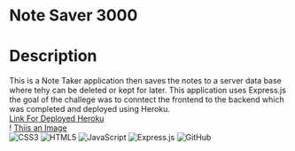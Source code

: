 # Note Saver 3000 # 
# Description 
This is a Note Taker application then saves the notes to a server data base where tehy can be deleted or kept for later. This application uses Express.js the goal of the challege was to conntect the frontend to the backend which was completed and deployed using Heroku.\
[Link For Deployed Heroku](https://mysterious-harbor-09287.herokuapp.com/index)\
! [Thiis an Image](./images/index.PNG)\
![CSS3](https://img.shields.io/badge/css3-%231572B6.svg?logo=css3&logoColor=white&style=plastic)
![HTML5](https://img.shields.io/badge/html5-%23E34F26.svg?logo=html5&logoColor=white&style=plastic)
![JavaScript](https://img.shields.io/badge/javascript-%23323330.svg?logo=javascript&logoColor=%23F7DF1E&style=plastic)
![Express.js](https://img.shields.io/badge/express.js-%23404d59.svg?logo=express&logoColor=%2361DAFB&style=plastic)
![GitHub](https://img.shields.io/badge/github-%23121011.svg?logo=github&logoColor=white&style=plastic)


